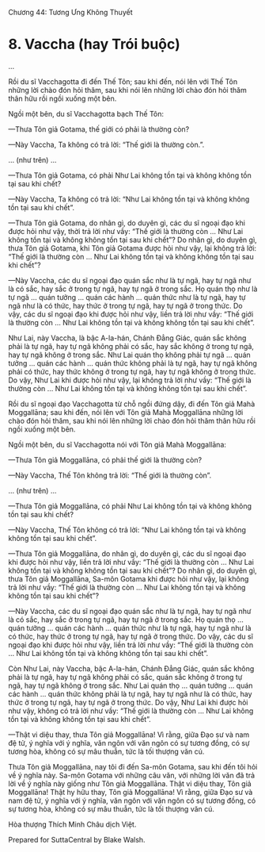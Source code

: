  

Chương 44: Tương Ưng Không Thuyết

# 8\. Vaccha (hay Trói buộc)

…

Rồi du sĩ Vacchagotta đi đến Thế Tôn; sau khi đến, nói lên với Thế Tôn những lời chào đón hỏi thăm, sau khi nói lên những lời chào đón hỏi thăm thân hữu rồi ngồi xuống một bên.

Ngồi một bên, du sĩ Vacchagotta bạch Thế Tôn:

—Thưa Tôn giả Gotama, thế giới có phải là thường còn?

—Này Vaccha, Ta không có trả lời: “Thế giới là thường còn.”.

… (như trên) …

—Thưa Tôn giả Gotama, có phải Như Lai không tồn tại và không không tồn tại sau khi chết?

—Này Vaccha, Ta không có trả lời: “Như Lai không tồn tại và không không tồn tại sau khi chết”.

—Thưa Tôn giả Gotama, do nhân gì, do duyên gì, các du sĩ ngoại đạo khi được hỏi như vậy, thời trả lời như vầy: “Thế giới là thường còn … Như Lai không tồn tại và không không tồn tại sau khi chết”? Do nhân gì, do duyên gì, thưa Tôn giả Gotama, khi Tôn giả Gotama được hỏi như vậy, lại không trả lời: “Thế giới là thường còn … Như Lai không tồn tại và không không tồn tại sau khi chết”?

—Này Vaccha, các du sĩ ngoại đạo quán sắc như là tự ngã, hay tự ngã như là có sắc, hay sắc ở trong tự ngã, hay tự ngã ở trong sắc. Họ quán thọ như là tự ngã … quán tưởng … quán các hành … quán thức như là tự ngã, hay tự ngã như là có thức, hay thức ở trong tự ngã, hay tự ngã ở trong thức. Do vậy, các du sĩ ngoại đạo khi được hỏi như vậy, liền trả lời như vầy: “Thế giới là thường còn … Như Lai không tồn tại và không không tồn tại sau khi chết”.

Như Lai, này Vaccha, là bậc A-la-hán, Chánh Ðẳng Giác, quán sắc không phải là tự ngã, hay tự ngã không phải có sắc, hay sắc không ở trong tự ngã, hay tự ngã không ở trong sắc. Như Lai quán thọ không phải tự ngã … quán tưởng … quán các hành … quán thức không phải là tự ngã, hay tự ngã không phải có thức, hay thức không ở trong tự ngã, hay tự ngã không ở trong thức. Do vậy, Như Lai khi được hỏi như vậy, lại không trả lời như vầy: “Thế giới là thường còn … Như Lai không tồn tại và không không tồn tại sau khi chết”.

Rồi du sĩ ngoại đạo Vacchagotta từ chỗ ngồi đứng dậy, đi đến Tôn giả Mahà Moggallāna; sau khi đến, nói lên với Tôn giả Mahà Moggallāna những lời chào đón hỏi thăm, sau khi nói lên những lời chào đón hỏi thăm thân hữu rồi ngồi xuống một bên.

Ngồi một bên, du sĩ Vacchagotta nói với Tôn giả Mahà Moggallāna:

—Thưa Tôn giả Moggallāna, có phải thế giới là thường còn?

—Này Vaccha, Thế Tôn không trả lời: “Thế giới là thường còn”.

… (như trên) …

—Thưa Tôn giả Moggallāna, có phải Như Lai không tồn tại và không không tồn tại sau khi chết?

—Này Vaccha, Thế Tôn không có trả lời: “Như Lai không tồn tại và không không tồn tại sau khi chết”.

—Thưa Tôn giả Moggallāna, do nhân gì, do duyên gì, các du sĩ ngoại đạo khi được hỏi như vậy, liền trả lời như vầy: “Thế giới là thường còn … Như Lai không tồn tại và không không tồn tại sau khi chết”? Do nhân gì, do duyên gì, thưa Tôn giả Moggallāna, Sa-môn Gotama khi được hỏi như vậy, lại không trả lời như vầy: “Thế giới là thường còn … Như Lai không tồn tại và không không tồn tại sau khi chết”?

—Này Vaccha, các du sĩ ngoại đạo quán sắc như là tự ngã, hay tự ngã như là có sắc, hay sắc ở trong tự ngã, hay tự ngã ở trong sắc. Họ quán thọ … quán tưởng … quán các hành … quán thức như là tự ngã, hay tự ngã như là có thức, hay thức ở trong tự ngã, hay tự ngã ở trong thức. Do vậy, các du sĩ ngoại đạo khi được hỏi như vậy, liền trả lời như vầy: “Thế giới là thường còn … Như Lai không tồn tại và không không tồn tại sau khi chết”.

Còn Như Lai, này Vaccha, bậc A-la-hán, Chánh Ðẳng Giác, quán sắc không phải là tự ngã, hay tự ngã không phải có sắc, quán sắc không ở trong tự ngã, hay tự ngã không ở trong sắc. Như Lai quán thọ … quán tưởng … quán các hành … quán thức không phải là tự ngã, hay tự ngã như là có thức, hay thức ở trong tự ngã, hay tự ngã ở trong thức. Do vậy, Như Lai khi được hỏi như vậy, không có trả lời như vầy: “Thế giới là thường còn … Như Lai không tồn tại và không không tồn tại sau khi chết”.

—Thật vi diệu thay, thưa Tôn giả Moggallāna! Vì rằng, giữa Ðạo sư và nam đệ tử, ý nghĩa với ý nghĩa, văn ngôn với văn ngôn có sự tương đồng, có sự tương hòa, không có sự mâu thuẫn, tức là tối thượng văn cú.

Thưa Tôn giả Moggallāna, nay tôi đi đến Sa-môn Gotama, sau khi đến tôi hỏi về ý nghĩa này. Sa-môn Gotama với những câu văn, với những lời văn đã trả lời về ý nghĩa này giống như Tôn giả Moggallāna. Thật vi diệu thay, Tôn giả Moggallāna! Thật hy hữu thay, Tôn giả Moggallāna! Vì rằng, giữa Ðạo sư và nam đệ tử, ý nghĩa với ý nghĩa, văn ngôn với văn ngôn có sự tương đồng, có sự tương hòa, không có sự mâu thuẫn, tức là tối thượng văn cú.

Hòa thượng Thích Minh Châu dịch Việt.

Prepared for SuttaCentral by Blake Walsh.